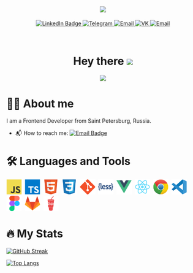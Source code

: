 <div id="header" align="center">
  <img src="https://media.giphy.com/media/RiykPw9tgdOylwFgUe/giphy.gif" width="150"/>
</div>
&nbsp;
<div id="badges" align="center">
  <a href="https://www.linkedin.com/in/polina-lappo-969523124/">
    <img src="https://img.shields.io/badge/LinkedIn-blue?style=for-the-badge&logo=linkedin&logoColor=white" alt="LinkedIn Badge"/>
  </a>
  <a href="https://t.me/PaulinaLappo" target="_blank">
    <img src="https://img.shields.io/badge/Telegram-orange?style=for-the-badge&logo=telegram&logoColor=white" alt="Telegram"/>
  </a>
  <a href="mailto:miss.lappo@yandex.ru" target="_blank">
    <img src="https://img.shields.io/badge/E--mail-blue?style=for-the-badge&logo=maildotru&logoColor=white" alt="Email"/>
  </a>
  <a href="https://vk.com/paulina_lappo" target="_blank">
    <img src="https://img.shields.io/badge/VK-orange?style=for-the-badge&logo=vk&logoColor=white" alt="VK"/>
  </a>
  <a href="https://polina-lappo.ru" target="_blank">
    <img src="https://img.shields.io/badge/Web--site-blue?style=for-the-badge" alt="Email"/>
  </a>
</div>
&nbsp;
<div align="center">
<img src="https://komarev.com/ghpvc/?username=PolinkaLa&style=flat-square&color=blue" alt=""/>
</div>
<h1 align="center">
  Hey there
  <img src="https://media.giphy.com/media/hvRJCLFzcasrR4ia7z/giphy.gif" width="30px"/>
</h1>
<div align="center">
  <img src="https://media.giphy.com/media/fwbZnTftCXVocKzfxR/giphy.gif" widht="300px"/>
</div>


# :woman_technologist: About me
I am a Frontend Developer from Saint Petersburg, Russia.

- 📬 How to reach me: [![Email Badge](https://img.shields.io/badge/E--mail-blue?style=for-the-badge&logo=maildotru&logoColor=white)](mailto:miss.lappo@yandex.ru)

# :hammer_and_wrench: Languages and Tools
<div>
  <img src="https://github.com/devicons/devicon/blob/master/icons/javascript/javascript-original.svg" title="JavaScript" alt="JavaScript" width="40" height="40"/>&nbsp;
  <img src="https://github.com/devicons/devicon/blob/master/icons/typescript/typescript-original.svg" title="TypeScript" alt="TypeScript" width="40" height="40"/>&nbsp;
  <img src="https://github.com/devicons/devicon/blob/master/icons/html5/html5-original.svg" title="HTML5" alt="HTML" width="40" height="40"/>&nbsp;
  <img src="https://github.com/devicons/devicon/blob/master/icons/css3/css3-original.svg"  title="CSS3" alt="CSS" width="40" height="40"/>&nbsp;
  <img src="https://github.com/devicons/devicon/blob/master/icons/git/git-original.svg" title="Git" alt="Git" width="40" height="40"/>&nbsp;
  <img src="https://github.com/devicons/devicon/blob/master/icons/less/less-plain-wordmark.svg" title="less" alt="less" width="40" height="40"/>&nbsp;
  <img src="https://github.com/devicons/devicon/blob/master/icons/vuejs/vuejs-original.svg" title="vuejs" alt="vuejs" width="40" height="40"/>&nbsp;
  <img src="https://github.com/devicons/devicon/blob/master/icons/react/react-original.svg" title="react" alt="react" width="40" height="40"/>&nbsp;
  <img src="https://github.com/devicons/devicon/blob/master/icons/chrome/chrome-original.svg" title="chrome" alt="chrome" width="40" height="40"/>&nbsp;
  <img src="https://github.com/devicons/devicon/blob/master/icons/vscode/vscode-original.svg" title="vscode" alt="vscode" width="40" height="40"/>&nbsp;
  <img src="https://github.com/devicons/devicon/blob/master/icons/figma/figma-original.svg" title="figma" alt="figma" width="40" height="40"/>&nbsp;
  <img src="https://github.com/devicons/devicon/blob/master/icons/gitlab/gitlab-original.svg" title="gitlab" alt="gitlab" width="40" height="40"/>&nbsp;
  <img src="https://github.com/devicons/devicon/blob/master/icons/gulp/gulp-plain.svg" title="gulp" alt="gulp" width="40" height="40"/>&nbsp;
</div>

# :fire: My Stats
[![GitHub Streak](http://github-readme-streak-stats.herokuapp.com?user=PolinkaLa&theme=dark&background=000000)](https://git.io/streak-stats)

[![Top Langs](https://github-readme-stats.vercel.app/api/top-langs/?username=POlinkaLa&layout=compact&theme=vision-friendly-dark)](https://github.com/anuraghazra/github-readme-stats)

<!--
**PolinkaLa/PolinkaLa** is a ✨ _special_ ✨ repository because its `README.md` (this file) appears on your GitHub profile.
-->

